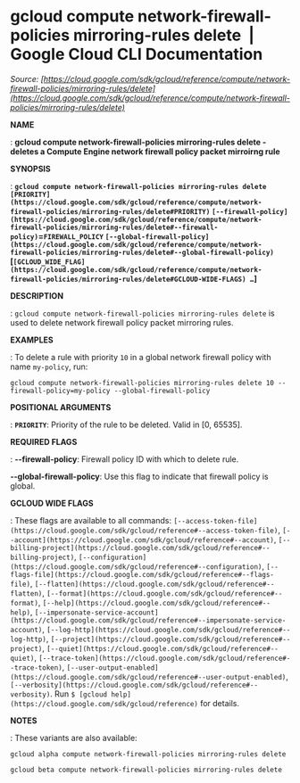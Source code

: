 # gcloud compute network-firewall-policies mirroring-rules delete  |  Google Cloud CLI Documentation

*Source: [https://cloud.google.com/sdk/gcloud/reference/compute/network-firewall-policies/mirroring-rules/delete](https://cloud.google.com/sdk/gcloud/reference/compute/network-firewall-policies/mirroring-rules/delete)*

**NAME**

: **gcloud compute network-firewall-policies mirroring-rules delete - deletes a Compute Engine network firewall policy packet mirroirng rule**

**SYNOPSIS**

: **`gcloud compute network-firewall-policies mirroring-rules delete` `[PRIORITY](https://cloud.google.com/sdk/gcloud/reference/compute/network-firewall-policies/mirroring-rules/delete#PRIORITY)` `[--firewall-policy](https://cloud.google.com/sdk/gcloud/reference/compute/network-firewall-policies/mirroring-rules/delete#--firewall-policy)`=`FIREWALL_POLICY` `[--global-firewall-policy](https://cloud.google.com/sdk/gcloud/reference/compute/network-firewall-policies/mirroring-rules/delete#--global-firewall-policy)` [`[GCLOUD_WIDE_FLAG](https://cloud.google.com/sdk/gcloud/reference/compute/network-firewall-policies/mirroring-rules/delete#GCLOUD-WIDE-FLAGS) …`]**

**DESCRIPTION**

: `gcloud compute network-firewall-policies mirroring-rules delete` is
used to delete network firewall policy packet mirroring rules.

**EXAMPLES**

: To delete a rule with priority ``10`` in a
global network firewall policy with name
``my-policy``, run:

```
gcloud compute network-firewall-policies mirroring-rules delete 10 --firewall-policy=my-policy --global-firewall-policy
```

**POSITIONAL ARGUMENTS**

: **`PRIORITY`**:
Priority of the rule to be deleted. Valid in [0, 65535].

**REQUIRED FLAGS**

: **--firewall-policy**:
Firewall policy ID with which to delete rule.

**--global-firewall-policy**:
Use this flag to indicate that firewall policy is global.

**GCLOUD WIDE FLAGS**

: These flags are available to all commands: `[--access-token-file](https://cloud.google.com/sdk/gcloud/reference#--access-token-file)`,
`[--account](https://cloud.google.com/sdk/gcloud/reference#--account)`, `[--billing-project](https://cloud.google.com/sdk/gcloud/reference#--billing-project)`,
`[--configuration](https://cloud.google.com/sdk/gcloud/reference#--configuration)`,
`[--flags-file](https://cloud.google.com/sdk/gcloud/reference#--flags-file)`,
`[--flatten](https://cloud.google.com/sdk/gcloud/reference#--flatten)`, `[--format](https://cloud.google.com/sdk/gcloud/reference#--format)`, `[--help](https://cloud.google.com/sdk/gcloud/reference#--help)`, `[--impersonate-service-account](https://cloud.google.com/sdk/gcloud/reference#--impersonate-service-account)`,
`[--log-http](https://cloud.google.com/sdk/gcloud/reference#--log-http)`,
`[--project](https://cloud.google.com/sdk/gcloud/reference#--project)`, `[--quiet](https://cloud.google.com/sdk/gcloud/reference#--quiet)`, `[--trace-token](https://cloud.google.com/sdk/gcloud/reference#--trace-token)`, `[--user-output-enabled](https://cloud.google.com/sdk/gcloud/reference#--user-output-enabled)`,
`[--verbosity](https://cloud.google.com/sdk/gcloud/reference#--verbosity)`.
Run `$ [gcloud help](https://cloud.google.com/sdk/gcloud/reference)` for details.

**NOTES**

: These variants are also available:

```
gcloud alpha compute network-firewall-policies mirroring-rules delete
```

```
gcloud beta compute network-firewall-policies mirroring-rules delete
```